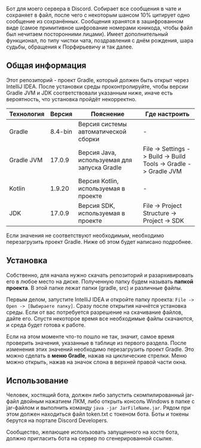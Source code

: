 Бот для моего сервера в Discord. Собирает все сообщения в чате и сохраняет в файл, после чего с некоторым шансом 10% цитирует одно сообщение из сохранённых. Сообщения хранятся в зашифрованном виде (самое примитивное шифрование номерами юникода, чтобы файл был нечитаем посторонними лицами). Имеет дополнительный функционал, по типу чистки чата, поздравления с днём рождения, шара судьбы, обращения к Порфирьевичу и так далее.

## Общая информация

Этот репозиторий - проект Gradle, который должен быть открыт через IntelliJ IDEA. После установки среды проконтролируйте, чтобы версии Gradle JVM и JDK соответствовали указанным ниже, иначе есть вероятность, что установка пройдёт некорректно.

| Технология | Версия  | Пояснение                                    | Где настроить                                                    |
|------------|---------|----------------------------------------------|------------------------------------------------------------------|
| Gradle     | 8.4-bin | Версия системы автоматической сборки         | -                                                                |
| Gradle JVM | 17.0.9  | Версия Java, используемая для запуска Gradle | File -> Settings -> Build -> Build Tools -> Gradle -> Gradle JVM |
| Kotlin     | 1.9.20  | Версия Kotlin, используемая в проекте        | -                                                                |
| JDK        | 17.0.9  | Версия SDK, используемая в проекте           | File -> Project Structure -> Project -> SDK                      |

Если значения не соответствуют необходимым, необходимо перезагрузить проект Gradle. Ниже об этом будет написано подробнее.

## Установка

Собственно, для начала нужно скачать репозиторий и разархивировать его в любое место на диске. Полученную папку будем называть **папкой проекта**. В этой папке лежат папки (gradle, src) и различные файлы.

Первым делом, запустите IntelliJ IDEA и откройте папку проекта: `File -> Open -> [Выбираете папку]`. Сразу после открытия начнётся установка среды. Если от вас потребуется разрешение на скачивание файлов, дайте его. Спустя некоторое время все необходимые файлы скачаются, и среда будет готова к работе.

Если на этом моменте что-то пошло не так, значит, самое время проверить значения, указанные в таблице из первого раздела. После изменения этих значений необходимо перезагрузить проект Gradle. Это можно сделать в **меню Gradle**, нажав на циклические стрелки. Меню можно открыть, нажав на значок слона в верхней правой части окна.

## Использование

Человек, хостящий бота, должен либо запустить скомпилированный jar-файл двойным нажатием ЛКМ, либо открыть консоль Windows в папке с jar-файлом и выполнить команду `java -jar JarFileName.jar`. Рядом при этом должен находиться файл token.txt с токеном бота. Боты и токены берутся на портале Discord Developers.

Сообщество, желающее использовать запущенного на хосте бота, должно пригласить бота на сервер по сгенерированной ссылке.
